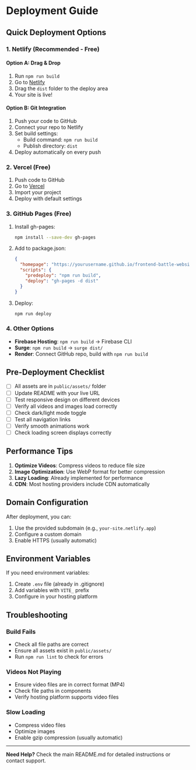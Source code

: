 # Deployment Guide

## Quick Deployment Options

### 1. Netlify (Recommended - Free)

#### Option A: Drag & Drop
1. Run `npm run build`
2. Go to [Netlify](https://app.netlify.com/)
3. Drag the `dist` folder to the deploy area
4. Your site is live!

#### Option B: Git Integration
1. Push your code to GitHub
2. Connect your repo to Netlify
3. Set build settings:
   - Build command: `npm run build`
   - Publish directory: `dist`
4. Deploy automatically on every push

### 2. Vercel (Free)

1. Push code to GitHub
2. Go to [Vercel](https://vercel.com/)
3. Import your project
4. Deploy with default settings

### 3. GitHub Pages (Free)

1. Install gh-pages:
   ```bash
   npm install --save-dev gh-pages
   ```

2. Add to package.json:
   ```json
   {
     "homepage": "https://yourusername.github.io/frontend-battle-website",
     "scripts": {
       "predeploy": "npm run build",
       "deploy": "gh-pages -d dist"
     }
   }
   ```

3. Deploy:
   ```bash
   npm run deploy
   ```

### 4. Other Options
- **Firebase Hosting**: `npm run build` → Firebase CLI
- **Surge**: `npm run build` → `surge dist/`
- **Render**: Connect GitHub repo, build with `npm run build`

## Pre-Deployment Checklist

- [ ] All assets are in `public/assets/` folder
- [ ] Update README with your live URL
- [ ] Test responsive design on different devices
- [ ] Verify all videos and images load correctly
- [ ] Check dark/light mode toggle
- [ ] Test all navigation links
- [ ] Verify smooth animations work
- [ ] Check loading screen displays correctly

## Performance Tips

1. **Optimize Videos**: Compress videos to reduce file size
2. **Image Optimization**: Use WebP format for better compression
3. **Lazy Loading**: Already implemented for performance
4. **CDN**: Most hosting providers include CDN automatically

## Domain Configuration

After deployment, you can:
1. Use the provided subdomain (e.g., `your-site.netlify.app`)
2. Configure a custom domain
3. Enable HTTPS (usually automatic)

## Environment Variables

If you need environment variables:
1. Create `.env` file (already in .gitignore)
2. Add variables with `VITE_` prefix
3. Configure in your hosting platform

## Troubleshooting

### Build Fails
- Check all file paths are correct
- Ensure all assets exist in `public/assets/`
- Run `npm run lint` to check for errors

### Videos Not Playing
- Ensure video files are in correct format (MP4)
- Check file paths in components
- Verify hosting platform supports video files

### Slow Loading
- Compress video files
- Optimize images
- Enable gzip compression (usually automatic)

---

**Need Help?** Check the main README.md for detailed instructions or contact support.
